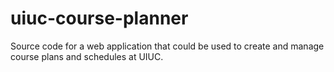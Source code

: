 # uiuc-course-planner
Source code for a web application that could be used to create and manage course plans and schedules at UIUC.
